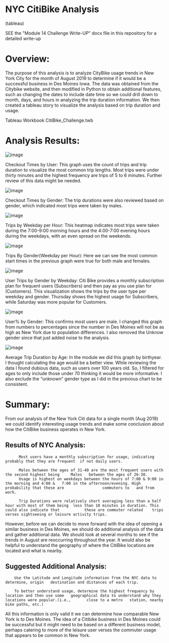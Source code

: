 # NYC CitiBike Analysis
(tableau)

SEE the "Module 14 Challenge Write-UP" docx file in this repository for a detailed write-up

# Overview:

The purpose of this analysis is to analyze CityBike usage trends in New York City for the month of August 2019 to determine if it would be a successful business in Des Moines Iowa. The data was obtained from the Citybike website, and then modified in Python to obtain additional features, such as changing the dates to include date time so we could drill down to month, days, and hours in analyzing the trip duration information. We then created a tableau story to visualize the analysis based on trip duration and usage. 

Tableau Workbook CitiBike_Challenge.twb

# Analysis Results:

![image](https://user-images.githubusercontent.com/95320265/162659009-f1385944-b634-491d-9218-eff2e09ed710.png)

Checkout Times by User: This graph uses the count of trips and trip duration to visualize the most common trip lengths. Most trips were under thirty minutes and the highest frequency are trips of 5 to 6 minutes. Further review of this data might be needed. 


![image](https://user-images.githubusercontent.com/95320265/162659122-5ddbae7f-d56e-407a-ace3-c817a151e149.png)

Checkout Times by Gender: The trip durations were also reviewed based on gender, which indicated most trips were taken by males.


![image](https://user-images.githubusercontent.com/95320265/162659173-1ff32eb2-c0da-4538-aaf5-0c3bf2b472e3.png)

Trips by Weekday per Hour: This heatmap indicates most trips were taken during the 7:00-9:00 morning hours and the 4:00-7:00 evening hours during the weekdays, with an even spread on the weekends.


![image](https://user-images.githubusercontent.com/95320265/162659222-07be57cc-a7da-4ecf-8f00-f8896827bfde.png)

Trips By Gender(Weekday per Hour): Here we can see the most common start times in the previous graph were true for both male and females.


![image](https://user-images.githubusercontent.com/95320265/162659269-f60213fc-5394-4f8a-a8e3-8243b8a84849.png)

User Trips by Gender by Weekday: Citi Bike provides a monthly subscription plan for frequent users (Subscribers) and then  pay as you use plan for (Customers). This visualization shows the trips by the user type per weekday and gender. Thursday shows the highest usage for Subscribers, while Saturday was more popular for Customers.


![image](https://user-images.githubusercontent.com/95320265/162659341-1d93bbc9-892e-4987-ad27-8167261aff04.png)

User% by Gender: This confirms most users are male. I changed this graph from numbers to percentages since the number in Des Moines will not be as high as New York due to population differences. I also removed the Unknow gender since that just added noise to the analysis.


![image](https://user-images.githubusercontent.com/95320265/162659381-a6294975-c713-490e-9450-e37769ad5ad3.png)

Average Trip Duration by Age: In the module we did this graph by birthyear.  I thought calculating the age would be a better view. While reviewing the data I found dubious data, such as users over 100 years old. So, I filtered for ages to only include those under 70 thinking it would be more informative. I also exclude the “unknown” gender type as I did in the previous chart to be consistent. 


# Summary:

From our analysis of the New York Citi data for a single month (Aug 2019) we could identify interesting usage trends and make some conclusion about how the CitiBike business operates in New York.

 ##    Results of NYC Analysis:
 
	      Most users have a monthly subscription for usage, indicating probably that they are frequent 	if not daily users.
        
	      Males between the ages of 31-40 are the most frequent users with the second highest being 	Males 	between the ages of 26-30.
	      Usage is highest on weekdays between the hours of 7:00 & 9:00 in the morning and 4:00 &	7:00 in the afternoon/evening. High probability that these are                 commuters to   and from work.
        
	      Trip Durations were relatively short averaging less than a half hour with most of them being 	less than 10 minutes in duration. This could also indicate that           these are commuter related	trips verses sightseeing or leisure activity trips.
        
  However, before we can decide to move forward with the idea of opening a similar business in Des Moines, we should do additional analysis of the data and gather       additional data. We should look at several months to see if the trends in August are reoccurring throughout the year. It would also be helpful to understand the       geography of where the CitiBike locations are located and what is nearby.
  
  ##  Suggested Additional Analysis:
  
	    Use the Latitude and Longitude information from the NYC data to determine, origin 	destination and distances of each trip.
  
	    To better understand usage, determine the highest frequency by location and then use some	geographical data to understand why they locations were popular.(i.e.,       close to a metro 	station, nearby bike paths, etc.)
  
  
  All this information is only valid it we can determine how comparable New York is to Des Moines. The idea of a Citibike business in Des Moines could be successful     but it might need to be based on a different business model, perhaps catering to more of the leisure user verses the commuter usage that appears to be common in New   York.



